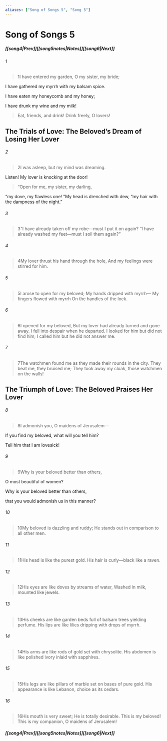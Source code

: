 ```yaml
---
aliases: ["Song of Songs 5", "Song 5"]
---
```

# Song of Songs 5
##### <span class=arrow-left></span>[[song4|Prev]]<span class=navigation-separator></span>[[song5notes|Notes]]<span class=navigation-separator></span>[[song6|Next]]<span class=arrow-right></span>
###### 1
><span class=verse-first-poetry>1</span>I have entered my garden, O my sister, my bride;
<div class=paragraph-break></div>

I have gathered my myrrh with my balsam spice.
<div class=paragraph-break></div>

I have eaten my honeycomb and my honey;
<div class=paragraph-break></div>

I have drunk my wine and my milk!
<div class=paragraph-break></div>

>Eat, friends, and drink!
>Drink freely, O lovers!
## The Trials of Love: The Beloved’s Dream of Losing Her Lover
###### 2
><span class=verse-first-poetry>2</span>I was asleep, but my mind was dreaming.
<div class=paragraph-break></div>

Listen! My lover is knocking at the door!
<div class=paragraph-break></div>

><span class=poetry-quote-double>“</span>Open for me, my sister, my darling,
<div class=paragraph-break></div>

“my dove, my flawless one!
“My head is drenched with dew,
“my hair with the dampness of the night.”
<div class=paragraph-break></div>

###### 3
><span class=verse-body-poetry>3</span><span class=poetry-quote-double>“</span>I have already taken off my robe—must I put it on again?
><span class=poetry-quote-double>“</span>I have already washed my feet—must I soil them again?”
###### 4
><span class=verse-body-poetry>4</span>My lover thrust his hand through the hole,
>And my feelings were stirred for him.
###### 5
><span class=verse-body-poetry>5</span>I arose to open for my beloved;
>My hands dripped with myrrh—
>My fingers flowed with myrrh
>On the handles of the lock.
###### 6
><span class=verse-body-poetry>6</span>I opened for my beloved,
>But my lover had already turned and gone away.
>I fell into despair when he departed.
>I looked for him but did not find him;
>I called him but he did not answer me.
###### 7
><span class=verse-body-poetry>7</span>The watchmen found me as they made their rounds in the city.
>They beat me, they bruised me;
>They took away my cloak, those watchmen on the walls!
## The Triumph of Love: The Beloved Praises Her Lover
###### 8
><span class=verse-body-poetry>8</span>I admonish you, O maidens of Jerusalem—
<div class=paragraph-break></div>

If you find my beloved, what will you tell him?
<div class=paragraph-break></div>

Tell him that I am lovesick!
<div class=paragraph-break></div>

###### 9
><span class=verse-first-poetry>9</span>Why is your beloved better than others,
<div class=paragraph-break></div>

O most beautiful of women?
<div class=paragraph-break></div>

Why is your beloved better than others,
<div class=paragraph-break></div>

that you would admonish us in this manner?
<div class=paragraph-break></div>

###### 10
><span class=verse-first-poetry>10</span>My beloved is dazzling and ruddy;
>He stands out in comparison to all other men.
###### 11
><span class=verse-body-poetry>11</span>His head is like the purest gold.
>His hair is curly—black like a raven.
###### 12
><span class=verse-body-poetry>12</span>His eyes are like doves by streams of water,
>Washed in milk, mounted like jewels.
###### 13
><span class=verse-body-poetry>13</span>His cheeks are like garden beds full of balsam trees yielding perfume.
>His lips are like lilies dripping with drops of myrrh.
###### 14
><span class=verse-body-poetry>14</span>His arms are like rods of gold set with chrysolite.
>His abdomen is like polished ivory inlaid with sapphires.
###### 15
><span class=verse-body-poetry>15</span>His legs are like pillars of marble set on bases of pure gold.
>His appearance is like Lebanon, choice as its cedars.
###### 16
><span class=verse-body-poetry>16</span>His mouth is very sweet;
>He is totally desirable.
>This is my beloved!
>This is my companion, O maidens of Jerusalem!
##### <span class=arrow-left></span>[[song4|Prev]]<span class=navigation-separator></span>[[song5notes|Notes]]<span class=navigation-separator></span>[[song6|Next]]<span class=arrow-right></span>
